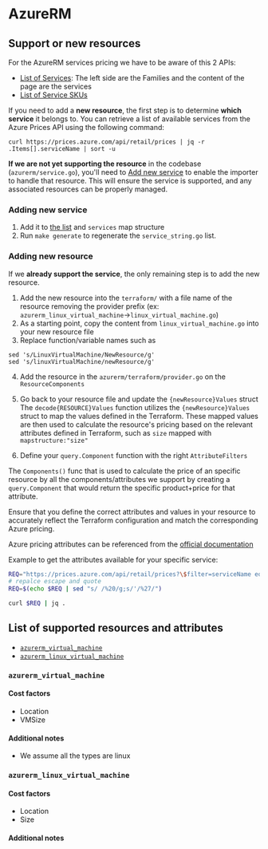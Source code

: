 # AzureRM

## Support or new resources

For the AzureRM services pricing we have to be aware of this 2 APIs:
* [List of Services](https://azure.microsoft.com/en-us/services/): The left side are the Families and the content of the page are the services
* [List of Service SKUs](https://docs.microsoft.com/en-us/rest/api/cost-management/retail-prices/azure-retail-prices)

If you need to add a **new resource**, the first step is to determine **which service** it belongs to. You can retrieve a list of available services from the Azure Prices API using the following command:

`curl https://prices.azure.com/api/retail/prices | jq -r .Items[].serviceName | sort -u`

**If we are not yet supporting the resource** in the codebase (`azurerm/service.go`), you'll need to [Add new service](#adding-new-service) to enable the importer to handle that resource. This will ensure the service is supported, and any associated resources can be properly managed.

### Adding new service

1. Add it to [the list](https://github.com/cycloidio/terracost/blob/master/azurerm/service.go#L13-L23) and `services` map structure
2. Run `make generate` to regenerate the `service_string.go` list.


### Adding new resource

If we **already support the service**, the only remaining step is to add the new resource.

1. Add the new resource into the `terraform/` with a file name of the resource removing the provider prefix (ex: `azurerm_linux_virtual_machine`->`linux_virtual_machine.go`)
2. As a starting point, copy the content from `linux_virtual_machine.go` into your new resource file
3. Replace function/variable names such as
```
sed 's/LinuxVirtualMachine/NewResource/g'
sed 's/linuxVirtualMachine/newResource/g'
```
4. Add the resource in the `azurerm/terraform/provider.go` on the `ResourceComponents`
5. Go back to your resource file and update the `{newResource}Values` struct
The `decode{RESOURCE}Values` function utilizes the `{newResource}Values` struct to map the values defined in the Terraform.
These mapped values are then used to calculate the resource's pricing based on the relevant attributes defined in Terraform, such as `size` mapped with `mapstructure:"size"`

6. Define your `query.Component` function with the right `AttributeFilters`

The `Components()` func that is used to calculate the price of an specific resource by all the components/attributes we support by creating a `query.Component` that would return the specific product+price for that attribute.

Ensure that you define the correct attributes and values in your resource to accurately reflect the Terraform configuration and match the corresponding Azure pricing.

Azure pricing attributes can be referenced from the [official documentation](https://learn.microsoft.com/en-us/rest/api/cost-management/retail-prices/azure-retail-prices#api-property-details)

Example to get the attributes available for your specific service:
```bash
REQ="https://prices.azure.com/api/retail/prices?\$filter=serviceName eq 'Virtual Machines'"
# repalce escape and quote
REQ=$(echo $REQ | sed "s/ /%20/g;s/'/%27/")

curl $REQ | jq .
```

## List of supported resources and attributes

* [`azurerm_virtual_machine`](#azurerm_virtual_machine)
* [`azurerm_linux_virtual_machine`](#azurerm_linux_virtual_machine)

### `azurerm_virtual_machine`

#### Cost factors

* Location
* VMSize

#### Additional notes

* We assume all the types are linux

### `azurerm_linux_virtual_machine`

#### Cost factors

* Location
* Size

#### Additional notes
